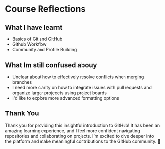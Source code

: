 # Course Reflections

## What I have learnt
- Basics of Git and GitHub
- Github Workflow
- Community and Profile Building

## What Im still confused abouy
- Unclear about how to effectively resolve conflicts when merging branches
- I need more clarity on how to integrate issues with pull requests and organize larger projeccts using project boards
- I'd like to explore more advanced formatting options

## Thank You
Thank you for providing this insightful introduction to GitHub! It has been an amazing learning experience, and I feel more confident navigating repositories and collaborating on projects. I’m excited to dive deeper into the platform and make meaningful contributions to the GitHub community. 🚀
